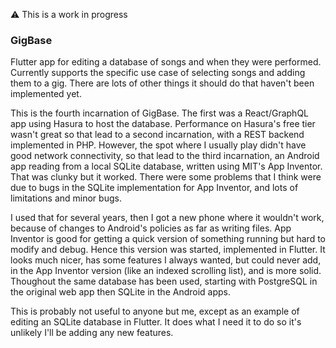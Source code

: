 ⚠️ This is a work in progress

### GigBase

Flutter app for editing a database of songs and when they were performed. Currently supports
the specific use case of selecting songs and adding them to a gig. There are lots
of other things it should do that haven't been implemented yet.

This is the fourth incarnation of GigBase. The first was a React/GraphQL app using Hasura to
host the database. Performance on Hasura's free tier wasn't great so that lead to a second
incarnation, with a REST backend implemented in PHP. However, the spot where I usually play
didn't have good network connectivity, so that lead to the third incarnation, an Android app
reading from a local SQLite database, written using MIT's App Inventor. That was clunky but 
it worked. There were some problems that I think were due to bugs in the SQLite implementation
for App Inventor, and lots of limitations and minor bugs. 

I used that for several years, then I got a new phone where it wouldn't work, because of changes
to Android's policies as far as writing files. App Inventor is good for getting a quick
version of something running but hard to modify and debug. Hence this version was started, implemented in Flutter. It
looks much nicer, has some features I always wanted, but could never add, in the App Inventor
version (like an indexed scrolling list), and is more solid. Thoughout the same database has been
used, starting with PostgreSQL in the original web app then SQLite in the Android apps.

This is probably not useful to anyone but me, except as an example of editing an SQLite database
in Flutter. It does what I need it to do so it's unlikely I'll be adding any new features.